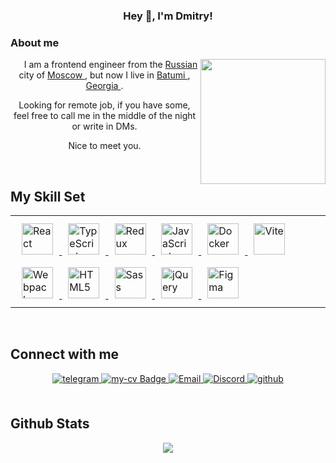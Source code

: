 ### <div align="center">Hey 👋,  I'm Dmitry! </div>  
  
### About me  

<div align="center">
  <img align="right" src="https://media.giphy.com/media/zhYSVCirREeIZtONCI/giphy.gif" width=200 />
   <p style="text-indent: 20px;" >
     I am a frontend engineer from the  
     
   <a href="https://en.wikipedia.org/wiki/Russia" target="_blank">
     Russian
   </a> city of <a href="https://en.wikipedia.org/wiki/Moscow" target="_blank">
     Moscow
   </a>, but now I live in <a href="https://en.wikipedia.org/wiki/Batumi" target="_blank">
     Batumi
   </a>, 
    <a href="https://en.wikipedia.org/wiki/Georgia_(country)" target="_blank">
     Georgia
   </a>.
 </p>

  Looking for remote job, if you have some, feel free to call me in the middle of the night or write in DMs.

  Nice to meet you.
</div>

<br/>  

## My Skill Set  
<table>
  <tr>
    <td valign="top" width="100%">

  <a href="https://reactjs.org/" target="_blank">
    <img style="margin: 10px" src="https://profilinator.rishav.dev/skills-assets/react-original-wordmark.svg" alt="React" height="50" />
  </a>
  
  <a href="https://www.typescriptlang.org/" target="_blank">
    <img style="margin: 10px" src="https://profilinator.rishav.dev/skills-assets/typescript-original.svg" alt="TypeScript" height="50" />
  </a>
  
  <a href="https://redux.js.org/" target="_blank">
    <img style="margin: 10px" src="https://profilinator.rishav.dev/skills-assets/redux-original.svg" alt="Redux" height="50" />
  </a>
  
  <a href="https://www.javascript.com/" target="_blank">
    <img style="margin: 10px" src="https://profilinator.rishav.dev/skills-assets/javascript-original.svg" alt="JavaScript" height="50" />
  </a>

  <a href="https://www.docker.com/" target="_blank">
    <img style="margin: 10px" src="https://profilinator.rishav.dev/skills-assets/docker-original-wordmark.svg" alt="Docker" height="50" />
  </a>  
  
  <a href="https://vitejs.dev/" target="_blank">
    <img style="margin: 10px" src="https://vitejs.dev/logo.svg" alt="Vite" height="50" />
  </a>
  
  <a href="https://webpack.js.org/" target="_blank">
    <img style="margin: 10px" src="https://profilinator.rishav.dev/skills-assets/webpack-original.svg" alt="Webpack" height="50" />
  </a>
  
  <a href="https://en.wikipedia.org/wiki/HTML5" target="_blank">
    <img style="margin: 10px" src="https://profilinator.rishav.dev/skills-assets/html5-original-wordmark.svg" alt="HTML5" height="50" />
  </a>
  
  <a href="https://sass-lang.com/" target="_blank">
    <img style="margin: 10px" src="https://profilinator.rishav.dev/skills-assets/sass-original.svg" alt="Sass" height="50" /> 
  </a>
  
  <a href="https://jquery.com/" target="_blank">
    <img style="margin: 10px" src="https://profilinator.rishav.dev/skills-assets/jquery.png" alt="jQuery" height="50" />
  </a>
  
  <a href="https://www.figma.com/" target="_blank">
    <img style="margin: 10px" src="https://profilinator.rishav.dev/skills-assets/figma-icon.svg" alt="Figma" height="50" />
  </a>
  </td>
 </tr>
</table>  

<br/>  

## Connect with me  
 <div align="center">
   <a href="https://t.me/RtaoGod" target="_blank">
     <img src="https://img.shields.io/badge/-Telegram-blue?style=for-the-badge&logo=telegram&logoColor=white" alt="telegram" style="margin-bottom: 5px;" />
   </a>

  <a href="https://hh.ru/resume/a98761d9ff0c8cdb3e0039ed1f6c71436a3966" target="_blank">  
    <img src="https://img.shields.io/badge/My CV-red?style=for-the-badge&logo=Readthedocs&logoColor=white" alt="my-cv Badge"/>  
  </a>  

  <a href="mailto:rtobor519@gmail.com" target="_blank">
    <img src="https://img.shields.io/badge/-Email-D14836?style=for-the-badge&logo=gmail&logoColor=white" alt="Email" style="margin-bottom: 5px;" />
  </a>

  <a href="https://discordapp.com/users/660952910066221066" target="_blank">
    <img src="https://img.shields.io/badge/-Discord-7289DA?style=for-the-badge&logo=discord&logoColor=white" alt="Discord" style="margin-bottom: 5px;" />
  </a>

   <a href="https://github.com/rtao-god" target="_blank">
      <img src="https://img.shields.io/badge/github-%2324292e.svg?&style=for-the-badge&logo=github&logoColor=white" alt="github" style="margin-bottom: 5px;" />
   </a> 
</div> 
  

<br/>  


## Github Stats  
<div align="center"><img src="https://github-readme-stats.vercel.app/api/top-langs/?username=rtao-god&hide_border=true&layout=compact" align="center" /></div>  

<br/>  

